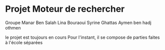 # Projet Moteur de rechercher 
Groupe
Manar Ben Salah
Lina Bouraoui
Syrine Ghattas
Aymen ben hadj othmen

le projet est toujours en cours 
Pour l'instant, il se compose de parties faites à l'école séparées
